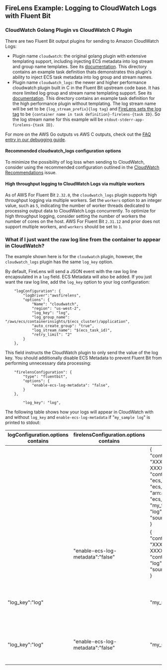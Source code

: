 ## FireLens Example: Logging to CloudWatch Logs with Fluent Bit

### CloudWatch Golang Plugin vs CloudWatch C Plugin

There are two Fluent Bit output plugins for sending to Amazon CloudWatch Logs:
* Plugin name `cloudwatch`: the original golang plugin with extensive templating support, including injecting ECS metadata into log stream and group name templates. See its [documentation](https://github.com/aws/amazon-cloudwatch-logs-for-fluent-bit). This directory contains an example task definition thats demonstrates this plugin's ability to inject ECS task metadata into log group and stream names.
* Plugin name `cloudwatch_logs`: the newer and higher performance cloudwatch plugin built in C in the Fluent Bit upstream code base. It has more limited log group and stream name templating support. See its [documentation](https://docs.fluentbit.io/manual/pipeline/outputs/cloudwatch). This directory contains an example task definition for the high performance plugin without templating. The log stream name will be set to be `{log_stream_prefix}{log tag}` and [FireLens sets the log tag](https://github.com/aws/aws-for-fluent-bit/blob/mainline/troubleshooting/debugging.md#firelens-tag-and-match-pattern-and-generated-config) to be `{container name in task definition}-firelens-{task ID}`. So the log stream name for this example will be `stdout-stderr-app-firelens-{task ID}`. 


For more on the AWS Go outputs vs AWS C outputs, check out the [FAQ entry in our debugging guide](https://github.com/aws/aws-for-fluent-bit/blob/mainline/troubleshooting/debugging.md#aws-go-plugins-vs-aws-core-c-plugins).

#### Recommended cloudwatch_logs configuration options

To minimize the possibility of log loss when sending to CloudWatch, consider using the recommended configuration outlined in the [CloudWatch Recommendations](https://github.com/aws/aws-for-fluent-bit/issues/340) issue.

#### High throughput logging to CloudWatch Logs via multiple workers

As of AWS For Fluent Bit `2.32.0`, the `cloudwatch_logs` plugin supports high throughput logging via multiple workers. Set the `workers` option to an integer value, such as `5`, indicating the number of worker threads dedicated to processing output data to CloudWatch Logs concurrently. To optimize for high throughput logging, consider setting the number of workers the number of cores on the host. AWS For Fluent Bit `2.31.12` and prior does not support multiple workers, and `workers` should be set to `1`.

### What if I just want the raw log line from the container to appear in CloudWatch?

The example shown here is for the `cloudwatch` plugin, however, the `cloudwatch_logs` plugin has the same `log_key` option.

By default, FireLens will send a JSON event with the raw log line encapsulated in a `log` field. ECS Metadata will also be added. If you just want the raw log line, add the `log_key` option to your log configuration:

```
	"logConfiguration": {
		"logDriver":"awsfirelens",
		"options": {
			"Name": "cloudwatch",
			"region": "us-west-2",
			"log_key": "log",
			"log_group_name": "/aws/ecs/containerinsights/$(ecs_cluster)/application",
			"auto_create_group": "true",
			"log_stream_name": "$(ecs_task_id)",
			"retry_limit": "2"
		}
	},
```

This field instructs the CloudWatch plugin to only send the value of the log key. You should additionally disable ECS Metadata to prevent Fluent Bit from performing unnecessary data processing:

```
	"firelensConfiguration": {
		"type": "fluentbit",
		"options": {
			"enable-ecs-log-metadata": "false",
		}
	},
```

			"log_key": "log",
The following table shows how your logs will appear in CloudWatch with and without `log_key` and `enable-ecs-log-metadata` if "`my_sample log`" is printed to stdout:

|logConfiguration.options contains|firelensConfiguration.options contains|received by CloudWatch|description|comments|
|-|-|-|-|-|
|||{<br>    "container_id": "XXXXXXXXXXXXXXXXXXXXXXXXXXXXXXXX-XXXXXXXXXX",<br>    "container_name": "my_container_name",<br>    "ecs_cluster": "my_cluster_name",<br>    "ecs_task_arn": "arn:aws:ecs:region:9876543210:task/my_task_arn",<br>    "ecs_task_definition": "my_task_definition:revision_number",<br>    "log": "my_sample log",<br>    "source": "stdout"<br>}|no log key is set and ecs-log-metadata is enabled by default||
||"enable-ecs-log-metadata":"false"|{<br>    "container_id": "XXXXXXXXXXXXXXXXXXXXXXXXXXXXXXXX-XXXXXXXXXX",<br>    "container_name": "my_container_name",<br>    "log": "my_sample log",<br>    "source": "stdout"<br>}|no log key is set and ecs-log-metadata is disabled||
|"log_key":"log"||"my_sample log"|log key set to "log" and ecs-log-metadata is enabled by default|less efficient|
|"log_key":"log"|"enable-ecs-log-metadata":"false"|"my_sample log"|log key set to "log" and ecs-log-metadata is disabled|<b>more efficient</b>|
